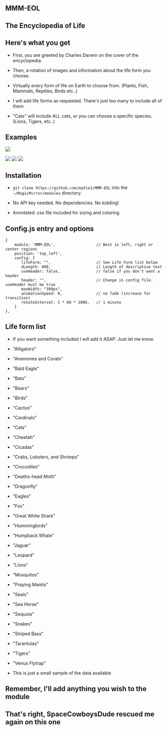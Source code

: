 ## MMM-EOL

## The Encyclopedia of Life

## Here's what you get

* First, you are greeted by Charles Darwin on the cover of the encyclopedia.

* Then, a rotation of images and information about the life form you choose.

* Virtually every form of life on Earth to choose from. (Plants, Fish, Mammals, Reptiles, Birds etc..)

* I will add life forms as requested. There's just too many to include all of them.

* "Cats" will include ALL cats, or you can choose a specific species. (Lions, Tigers, etc..)

## Examples

![](images/darwin.jpg)

![](images/2.JPG) ![](images/3.JPG) ![](images/4.JPG) 

## Installation

* `git clone https://github.com/mykle1/MMM-EOL` into the `~/MagicMirror/modules` directory.

* No API key needed. No dependencies. No kidding!

* Annotated .css file included for sizing and coloring.

## Config.js entry and options

    {
        module: 'MMM-EOL',                  // Best in left, right or center regions
        position: 'top_left',
        config: {
           lifeForm: "",                    // See Life Form list below
           dLength: 400,                    // Length of descriptive text
           useHeader: false,                // false if you don't want a header      
           header: "",                      // Change in config file. useHeader must be true
           maxWidth: "300px",
           animationSpeed: 0,               // no fade (increase for transition)
           rotateInterval: 1 * 60 * 1000,   // 1 minute
        }
    },

## Life form list
* If you want something included I will add it ASAP. Just let me know.

* "Alligators"
* "Anemones and Corals"
* "Bald Eagle"
* "Bats"
* "Bears"
* "Birds"
* "Cactus"
* "Cardinals"
* "Cats"
* "Cheetah"
* "Cicadas"
* "Crabs, Lobsters, and Shrimps"
* "Crocodiles"
* "Deaths-head Moth"
* "Dragonfly"
* "Eagles"
* "Fox"
* "Great White Shark"
* "Hummingbirds"
* "Humpback Whale"
* "Jaguar"
* "Leopard"
* "Lions"
* "Mosquitos"
* "Praying Mantis"
* "Seals"
* "Sea Horse"
* "Sequoia"
* "Snakes"
* "Striped Bass"
* "Tarantulas"
* "Tigers"
* "Venus Flytrap"

* This is just a small sample of the data available

## Remember, I'll add anything you wish to the module
	
## That's right, SpaceCowboysDude rescued me again on this one
